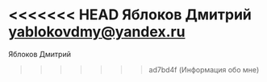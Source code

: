 <<<<<<< HEAD
Яблоков Дмитрий
yablokovdmy@yandex.ru
=======
Яблоков Дмитрий
>>>>>>> ad7bd4f (Информация обо мне)
